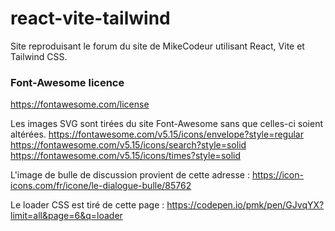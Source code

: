 # react-vite-tailwind

Site reproduisant le forum du site de MikeCodeur utilisant React, Vite et Tailwind CSS.

### Font-Awesome licence

https://fontawesome.com/license

Les images SVG sont tirées du site Font-Awesome sans que celles-ci soient altérées.
https://fontawesome.com/v5.15/icons/envelope?style=regular
https://fontawesome.com/v5.15/icons/search?style=solid
https://fontawesome.com/v5.15/icons/times?style=solid

L'image de bulle de discussion provient de cette adresse :
https://icon-icons.com/fr/icone/le-dialogue-bulle/85762

Le loader CSS est tiré de cette page :
https://codepen.io/pmk/pen/GJvqYX?limit=all&page=6&q=loader
